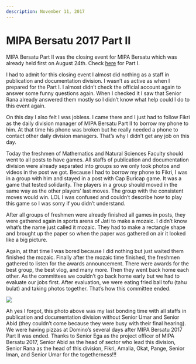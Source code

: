 ```yaml
---
description: November 11, 2017
---
```


# MIPA Bersatu 2017 Part II

MIPA Bersatu Part II was the closing event for MIPA Bersatu which was already held first on August 24th. Check [here](../08/mipa-bersatu-2017.md) for Part I.

I had to admit for this closing event I almost did nothing as a staff in publication and documentation division. I wasn’t as active as when I prepared for the Part I. I almost didn’t check the official account again to answer some funny questions again. When I checked it I saw that Senior Rana already answered them mostly so I didn’t know what help could I do to this event again.

On this day I also felt I was jobless. I came there and I just had to follow Fikri as the daily division manager of MIPA Bersatu Part II to borrow my phone to him. At that time his phone was broken but he really needed a phone to contact other daily division managers. That’s why I didn’t get any job on this day.

Today the freshmen of Mathematics and Natural Sciences Faculty should went to all posts to have games. All staffs of publication and documentation division were already separated into groups so we only took photos and videos in the post we got. Because I had to borrow my phone to Fikri, I was in a group with him and stayed in a post with Cap Buricap game. It was a game that tested solidarity. The players in a group should moved in the same way as the other players’ last moves. The group with the consistent moves would win. LOL I was confused and couldn’t describe how to play this game so I was sorry if you didn’t understand.

After all groups of freshmen were already finished all games in posts, they were gathered again in sports arena of Jati to make a mozaic. I didn’t know what’s the name just called it mozaic. They had to make a rectangle shape and brought up the paper so when the paper was gathered on air it looked like a big picture.

Again, at that time I was bored because I did nothing but just waited them finished the mozaic. Finally after the mozaic time finished, the freshmen gathered to listen for the awards announcement. There were awards for the best group, the best vlog, and many more. Then they went back home each other. As the committees we couldn’t go back home early but we had to evaluate our jobs first. After evaluation, we were eating fried ball tofu (tahu bulat) and taking photos together. That’s how this committee ended.

![](https://sites.unpad.ac.id/realicejoanne/wp-content/uploads/sites/21214/2017/11/981056.jpg)

Ah yes I forgot, this photo above was my last bonding time with all staffs in publication and documentation division without Senior Umar and Senior Abid (they couldn’t come because they were busy with their final hearing). We were having pizzas at Domino’s several days after MIPA Bersatu 2017 Part II was ended. Thanks to Senior Ega as the project officer of MIPA Bersatu 2017, Senior Abid as the head of sector who lead this division, Senior Rana as the head of this division, Fikri, Amalia, Okat, Pange, Senior Iman, and Senior Umar for the togetherness!!!
